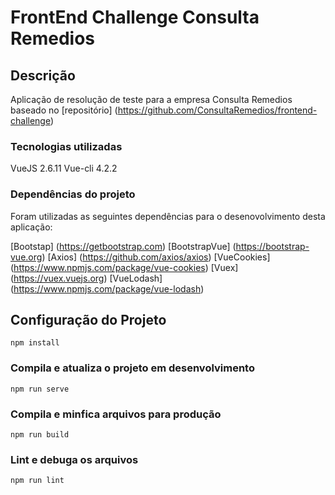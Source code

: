 # FrontEnd Challenge Consulta Remedios

## Descrição
Aplicação de resolução de teste para a empresa Consulta Remedios  baseado no [repositório] (https://github.com/ConsultaRemedios/frontend-challenge)

### Tecnologias utilizadas
VueJS 2.6.11
Vue-cli 4.2.2

### Dependências do projeto
Foram utilizadas as seguintes dependências para o desenovolvimento desta aplicação:

[Bootstap] (https://getbootstrap.com)
[BootstrapVue] (https://bootstrap-vue.org)
[Axios] (https://github.com/axios/axios)
[VueCookies] (https://www.npmjs.com/package/vue-cookies)
[Vuex] (https://vuex.vuejs.org)
[VueLodash] (https://www.npmjs.com/package/vue-lodash)




## Configuração do Projeto
```
npm install
```

### Compila e atualiza o projeto em desenvolvimento
```
npm run serve
```

### Compila e minfica arquivos para produção
```
npm run build
```

### Lint e debuga os arquivos
```
npm run lint
```

